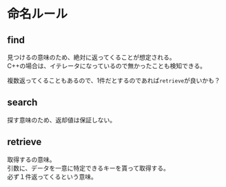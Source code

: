 # 命名ルール

## find

見つけるの意味のため、絶対に返ってくることが想定される。  
C++の場合は、イテレータになっているので無かったことも検知できる。

複数返ってくることもあるので、1件だとするのであれば`retrieve`が良いかも？

## search

探す意味のため、返却値は保証しない。  

## retrieve

取得するの意味。  
引数に、データを一意に特定できるキーを貰って取得する。  
必ず１件返ってくるという意味。
